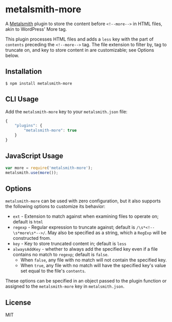 # metalsmith-more

A [Metalsmith](http://metalsmith.io/) plugin to store the content before
`<!--more-->` in HTML files, akin to WordPress' More tag.

This plugin processes HTML files and adds a `less` key with the part of `contents`
preceding the `<!--more-->` tag.  The file extension to filter by, tag to truncate on,
and key to store content in are customizable; see Options below.

## Installation

```
$ npm install metalsmith-more
```

## CLI Usage

Add the `metalsmith-more` key to your `metalsmith.json` file:

```js
{
	"plugins": {
		"metalsmith-more": true
	}
}
```

## JavaScript Usage

```js
var more = require('metalsmith-more');
metalsmith.use(more());
```

## Options

`metalsmith-more` can be used with zero configuration, but it also supports the
following options to customize its behavior:

* `ext` - Extension to match against when examining files to operate on; default is `html`
* `regexp` - Regular expression to truncate against; default is `/\s*<!--\s*more\s*-->/`.
  May also be specified as a string, which a `RegExp` will be constructed from.
* `key` - Key to store truncated content in; default is `less`
* `alwaysAddKey` - whether to always add the specified key even if a file contains no match to `regexp`;
  default is `false`.
  * When `false`, any file with no match will not contain the specified key.
  * When `true`, any file with no match will have the specified key's value set
    equal to the file's `contents`.

These options can be specified in an object passed to the plugin function or
assigned to the `metalsmith-more` key in `metalsmith.json`.

## License

MIT
